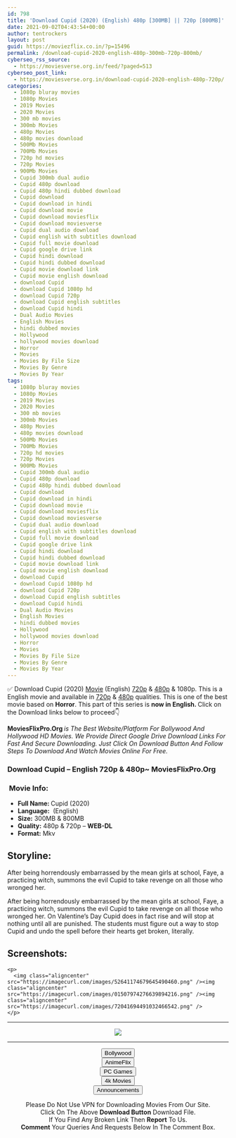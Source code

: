 ```yaml
---
id: 798
title: 'Download Cupid (2020) (English) 480p [300MB] || 720p [800MB]'
date: 2021-09-02T04:43:54+00:00
author: tentrockers
layout: post
guid: https://moviezflix.co.in/?p=15496
permalink: /download-cupid-2020-english-480p-300mb-720p-800mb/
cyberseo_rss_source:
  - https://moviesverse.org.in/feed/?paged=513
cyberseo_post_link:
  - https://moviesverse.org.in/download-cupid-2020-english-480p-720p/
categories:
  - 1080p bluray movies
  - 1080p Movies
  - 2019 Movies
  - 2020 Movies
  - 300 mb movies
  - 300mb Movies
  - 480p Movies
  - 480p movies download
  - 500Mb Movies
  - 700Mb Movies
  - 720p hd movies
  - 720p Movies
  - 900Mb Movies
  - Cupid 300mb dual audio
  - Cupid 480p download
  - Cupid 480p hindi dubbed download
  - Cupid download
  - Cupid download in hindi
  - Cupid download movie
  - Cupid download moviesflix
  - Cupid download moviesverse
  - Cupid dual audio download
  - Cupid english with subtitles download
  - Cupid full movie download
  - Cupid google drive link
  - Cupid hindi download
  - Cupid hindi dubbed download
  - Cupid movie download link
  - Cupid movie english download
  - download Cupid
  - download Cupid 1080p hd
  - download Cupid 720p
  - download Cupid english subtitles
  - download Cupid hindi
  - Dual Audio Movies
  - English Movies
  - hindi dubbed movies
  - Hollywood
  - hollywood movies download
  - Horror
  - Movies
  - Movies By File Size
  - Movies By Genre
  - Movies By Year
tags:
  - 1080p bluray movies
  - 1080p Movies
  - 2019 Movies
  - 2020 Movies
  - 300 mb movies
  - 300mb Movies
  - 480p Movies
  - 480p movies download
  - 500Mb Movies
  - 700Mb Movies
  - 720p hd movies
  - 720p Movies
  - 900Mb Movies
  - Cupid 300mb dual audio
  - Cupid 480p download
  - Cupid 480p hindi dubbed download
  - Cupid download
  - Cupid download in hindi
  - Cupid download movie
  - Cupid download moviesflix
  - Cupid download moviesverse
  - Cupid dual audio download
  - Cupid english with subtitles download
  - Cupid full movie download
  - Cupid google drive link
  - Cupid hindi download
  - Cupid hindi dubbed download
  - Cupid movie download link
  - Cupid movie english download
  - download Cupid
  - download Cupid 1080p hd
  - download Cupid 720p
  - download Cupid english subtitles
  - download Cupid hindi
  - Dual Audio Movies
  - English Movies
  - hindi dubbed movies
  - Hollywood
  - hollywood movies download
  - Horror
  - Movies
  - Movies By File Size
  - Movies By Genre
  - Movies By Year
---
```

<div class="thecontent clearfix">
  <p>
    ✅ Download Cupid (2020) <a href="https://moviesverse.org.in/category/movies/" data-wpel-link="internal">Movie</a> (English) <a href="https://moviesverse.org.in/720p-movies/" data-wpel-link="internal">720p</a>&nbsp;&&nbsp;<a href="https://moviesverse.org.in/480p-movies/" data-wpel-link="internal">480p</a> & 1080p. This is a English movie and available in <a href="https://moviesverse.org.in/720p-movies/" data-wpel-link="internal">720p</a>&nbsp;&&nbsp;<a href="https://moviesverse.org.in/480p-movies/" data-wpel-link="internal">480p</a> qualities. This is one of the best movie based on <strong>Horror</strong>. This part of this series is <strong>now in <span>English. </span></strong><span>Click on the Download links below to proceed👇</span>
  </p>
  
  <p>
    <strong><span>MoviesFlixPro.Org&nbsp;</span></strong><em>is The Best Website/Platform For Bollywood And Hollywood HD Movies. We Provide Direct Google Drive Download Links For Fast And Secure Downloading. Just Click On Download Button And Follow Steps To&nbsp;Download And Watch Movies Online For Free.</em>
  </p>
  
  <h3>
    <span>Download Cupid – English 720p & 480p~ MoviesFlixPro.Org</span>
  </h3>
  
  <h3>
    <span>&nbsp;Movie Info:&nbsp;</span>
  </h3>
  
  <ul>
    <li>
      <strong>Full Name: </strong>Cupid (2020)
    </li>
    <li>
      <strong>Language:</strong>&nbsp; (English)
    </li>
    <li>
      <strong>Size:</strong> 300MB & 800MB
    </li>
    <li>
      <strong>Quality:</strong> 480p & 720p – <span><strong>WEB-DL</strong></span>
    </li>
    <li>
      <strong>Format:</strong>&nbsp;Mkv
    </li>
  </ul>
  
  <h2>
    <span>Storyline:</span>
  </h2>
  
  <p>
    After being horrendously embarrassed by the mean girls at school, Faye, a practicing witch, summons the evil Cupid to take revenge on all those who wronged her.
  </p>
  
  <div>
    After being horrendously embarrassed by the mean girls at school, Faye, a practicing witch, summons the evil Cupid to take revenge on all those who wronged her. On Valentine’s Day Cupid does in fact rise and will stop at nothing until all are punished. The students must figure out a way to stop Cupid and undo the spell before their hearts get broken, literally.
  </div>
  
  <div class="summary_text">
    <h2>
      <span>Screenshots:</span>
    </h2>
    
    <p>
      <img class="aligncenter" src="https://imagecurl.com/images/52641174679645490460.png" /><img class="aligncenter" src="https://imagecurl.com/images/01507974276639894216.png" /><img class="aligncenter" src="https://imagecurl.com/images/72041694491032466542.png" />
    </p>
  </div>
</div>

<center>
  </p> 
  
  <hr />
  
  <p>
    <a href="http://gdrivepro.xyz/join.php" data-wpel-link="external" target="_blank" rel="nofollow external noopener noreferrer"><img src="https://i.imgur.com/FhMdWdW.png" /></a>
  </p>
  
  <hr />
  
  <p>
    <a href="https://dogemovies.xyz" target="_blank" data-wpel-link="external" rel="nofollow external noopener noreferrer"><button class="button button5">Bollywood</button></a><br /> <a href="https://animeflix.in" target="_blank" data-wpel-link="external" rel="nofollow external noopener noreferrer"><button class="button button5">AnimeFlix</button></a><br /> <a href="https://gamesflix.net/" target="_blank" data-wpel-link="external" rel="nofollow external noopener noreferrer"><button class="button button5">PC Games</button></a><br /> <a href="https://uhdmovies.in" target="_blank" data-wpel-link="external" rel="nofollow external noopener noreferrer"><button class="button button5">4k Movies</button></a><br /> <a href="https://moviesverse.org.in/announcements/" target="_blank" data-wpel-link="internal" rel="noopener"><button class="button button5">Announcements</button></a>
  </p>
  
  <div class="alert alert-danger">
    Please Do Not Use VPN for Downloading Movies From Our Site.
  </div>
  
  <div class="alert alert-success">
    Click On The Above <strong>Download Button</strong> Download File.
  </div>
  
  <div class="alert alert-warning">
    If You Find Any Broken Link Then <strong>Report</strong> To Us.
  </div>
  
  <div class="alert alert-info">
    <strong>Comment</strong> Your Queries And Requests Below In The Comment Box.
  </div>
  
  <p>
    </center>
  </p>